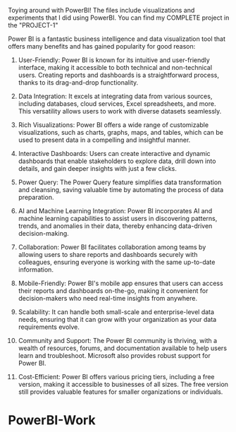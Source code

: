 Toying around with PowerBI! The files include visualizations and experiments that I did using PowerBI. You can find my COMPLETE project in the "PROJECT-1" 

Power BI is a fantastic business intelligence and data visualization tool that offers many benefits and has gained popularity for good reason:

1. User-Friendly: Power BI is known for its intuitive and user-friendly interface, making it accessible to both technical and non-technical users. Creating reports and dashboards is a straightforward process, thanks to its drag-and-drop functionality.

2. Data Integration: It excels at integrating data from various sources, including databases, cloud services, Excel spreadsheets, and more. This versatility allows users to work with diverse datasets seamlessly.

3. Rich Visualizations: Power BI offers a wide range of customizable visualizations, such as charts, graphs, maps, and tables, which can be used to present data in a compelling and insightful manner.

4. Interactive Dashboards: Users can create interactive and dynamic dashboards that enable stakeholders to explore data, drill down into details, and gain deeper insights with just a few clicks.

5. Power Query: The Power Query feature simplifies data transformation and cleansing, saving valuable time by automating the process of data preparation.

6. AI and Machine Learning Integration: Power BI incorporates AI and machine learning capabilities to assist users in discovering patterns, trends, and anomalies in their data, thereby enhancing data-driven decision-making.

7. Collaboration: Power BI facilitates collaboration among teams by allowing users to share reports and dashboards securely with colleagues, ensuring everyone is working with the same up-to-date information.

8. Mobile-Friendly: Power BI's mobile app ensures that users can access their reports and dashboards on-the-go, making it convenient for decision-makers who need real-time insights from anywhere.

9. Scalability: It can handle both small-scale and enterprise-level data needs, ensuring that it can grow with your organization as your data requirements evolve.

10. Community and Support: The Power BI community is thriving, with a wealth of resources, forums, and documentation available to help users learn and troubleshoot. Microsoft also provides robust support for Power BI.

11. Cost-Efficient: Power BI offers various pricing tiers, including a free version, making it accessible to businesses of all sizes. The free version still provides valuable features for smaller organizations or individuals.

# PowerBI-Work

